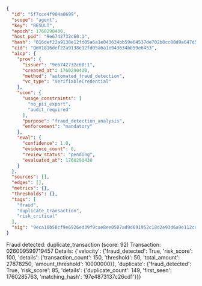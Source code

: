 ```json
{
  "id": "5f7cce4f904a0699",
  "scope": "agent",
  "key": "RESULT",
  "epoch": 1760290430,
  "host_pid": "9e6742732c60:1",
  "hash": "816def22a9138e12fd05a6a1e043634bb59e64537de702b0cc08d9a647d584f2",
  "cid": "QmV1816def22a9138e12fd05a6a1e043634bb59e6453",
  "aicp": {
    "prov": {
      "issuer": "9e6742732c60:1",
      "created_at": 1760290430,
      "method": "automated_fraud_detection",
      "vc_type": "VerifiableCredential"
    },
    "ucon": {
      "usage_constraints": [
        "no_pii_export",
        "audit_required"
      ],
      "purpose": "fraud_detection_analysis",
      "enforcement": "mandatory"
    },
    "eval": {
      "confidence": 1.0,
      "evidence_count": 0,
      "review_status": "pending",
      "evaluated_at": 1760290430
    }
  },
  "sources": [],
  "edges": [],
  "metrics": {},
  "thresholds": {},
  "tags": [
    "fraud",
    "duplicate_transaction",
    "risk_critical"
  ],
  "sig": "9eca10b58cf9e6926ed39f9cae8ee0507ad9d691952c18d2e93d6a9e112cd68e"
}
```

Fraud detected: duplicate_transaction (score: 92)
Transaction: 026009599719457
Details: {'velocity': {'fraud_detected': True, 'risk_score': 100, 'details': {'transaction_count': 150, 'threshold': 50, 'total_amount': 27878250, 'amount_threshold': 10000000}}, 'duplicate': {'fraud_detected': True, 'risk_score': 85, 'details': {'duplicate_count': 149, 'first_seen': 1760285763, 'matching_hash': '97e4873137c26cd1'}}}